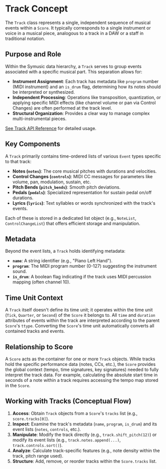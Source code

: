 # Track Concept

The `Track` class represents a single, independent sequence of musical events within a `Score`. It typically corresponds to a single instrument or voice in a musical piece, analogous to a track in a DAW or a staff in traditional notation.

## Purpose and Role

Within the Symusic data hierarchy, a `Track` serves to group events associated with a specific musical part. This separation allows for:

-   **Instrument Assignment**: Each track has metadata like `program` number (MIDI instrument) and an `is_drum` flag, determining how its notes should be interpreted or synthesized.
-   **Independent Processing**: Operations like transposition, quantization, or applying specific MIDI effects (like channel volume or pan via Control Changes) are often performed at the track level.
-   **Structural Organization**: Provides a clear way to manage complex multi-instrumental pieces.

[See Track API Reference](../api_reference/track.md) for detailed usage.

## Key Components

A `Track` primarily contains time-ordered lists of various `Event` types specific to that track:

-   **Notes (`notes`)**: The core musical pitches with durations and velocities.
-   **Control Changes (`controls`)**: MIDI CC messages for parameters like volume, pan, modulation, sustain, etc.
-   **Pitch Bends (`pitch_bends`)**: Smooth pitch deviations.
-   **Pedals (`pedals`)**: Specialized representation for sustain pedal on/off durations.
-   **Lyrics (`lyrics`)**: Text syllables or words synchronized with the track's events.

Each of these is stored in a dedicated list object (e.g., `NoteList`, `ControlChangeList`) that offers efficient storage and manipulation.

## Metadata

Beyond the event lists, a `Track` holds identifying metadata:

-   **`name`**: A string identifier (e.g., "Piano Left Hand").
-   **`program`**: The MIDI program number (0-127) suggesting the instrument sound.
-   **`is_drum`**: A boolean flag indicating if the track uses MIDI percussion mapping (often channel 10).

## Time Unit Context

A `Track` itself doesn't define its time unit; it operates within the time unit (`Tick`, `Quarter`, or `Second`) of the `Score` it belongs to. All `time` and `duration` attributes of events within the track are interpreted according to the parent `Score`'s `ttype`. Converting the `Score`'s time unit automatically converts all contained tracks and events.

## Relationship to Score

A `Score` acts as the container for one or more `Track` objects. While tracks hold the specific performance data (notes, CCs, etc.), the `Score` provides the global context (tempo, time signatures, key signatures) needed to fully interpret the track data. For example, calculating the absolute start time in seconds of a note within a track requires accessing the tempo map stored in the `Score`.

## Working with Tracks (Conceptual Flow)

1.  **Access**: Obtain `Track` objects from a `Score`'s `tracks` list (e.g., `score.tracks[0]`).
2.  **Inspect**: Examine the track's metadata (`name`, `program`, `is_drum`) and its event lists (`notes`, `controls`, etc.).
3.  **Manipulate**: Modify the track directly (e.g., `track.shift_pitch(12)`) or modify its event lists (e.g., `track.notes.append(...)`, `track.controls.sort()`).
4.  **Analyze**: Calculate track-specific features (e.g., note density within the track, pitch range used).
5.  **Structure**: Add, remove, or reorder tracks within the `Score.tracks` list. 